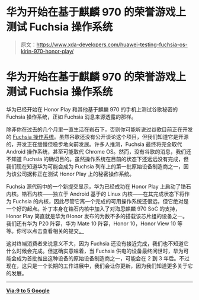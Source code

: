 # 华为开始在基于麒麟 970 的荣誉游戏上测试 Fuchsia 操作系统

> 原文：<https://www.xda-developers.com/huawei-testing-fuchsia-os-kirin-970-honor-play/>

# 华为开始在基于麒麟 970 的荣誉游戏上测试 Fuchsia 操作系统

华为已经开始在 Honor Play 和其他基于麒麟 970 的手机上测试谷歌秘密的 Fuchsia 操作系统，正如 Fuchsia 消息来源透露的那样。

除非你在过去的几个月里一直生活在岩石下，否则你可能听说过谷歌目前正在开发的 [Fuchsia 操作系统](https://www.xda-developers.com/tag/fuchsia-os/)。虽然谷歌还没有公开谈论这个项目，但我们知道它是开源的，开发正在缓慢但稳步地向前发展。许多人推测，Fuchsia 最终将完全取代 Android 操作系统，甚至可能取代 Chrome OS。然而，没有谷歌的消息，我们还不知道 Fuchsia 的确切目的。虽然操作系统在目前的状态下还远远没有完成，但我们现在知道华为可能会成为 Fuchsia 列车上的第一批原始设备制造商之一，因为该公司据称正在测试 Honor Play 上的秘密操作系统。

Fuchsia 源代码中的一个新提交显示，华为已经成功在 Honor Play 上启动了锆石内核。锆石内核——独立于 Android 基于的 Linux 内核——在其完成状态下将作为 Fuchsia 的内核，因此尽管它离一个完成的可用操作系统还很远，但它绝对是一个好的起点。补丁本身在锆石内核中加入了对海思麒麟 970 SoC 的支持，Honor Play 简直就是华为/Honor 发布的为数不多的搭载该芯片组的设备之一。我们还有华为 P20 阵容，华为 Mate 10 阵容，Honor 10，Honor View 10 等等。你可以点击查看相关的提交[。](https://fuchsia-review.googlesource.com/c/zircon/+/228577)

这对终端消费者来说意义不大，因为 Fuchsia 还没有接近完成，我们也不知道它什么时候会完成。但这确实意味着，当 Fuchsia 供电的设备最终问世时，华为可能会成为首批推出这种设备的原始设备制造商之一，可能会在 2 到 3 年后。不过现在，这只是一个长期的工作进展中，我们会让你更新，因为我们知道更多关于它的发展。

* * *

[**Via:9 to 5 Google**](https://9to5google.com/2018/11/22/google-fuchsia-huawei-honor-play/)